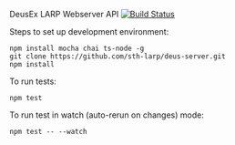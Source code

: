 DeusEx LARP Webserver API
[![Build Status](https://travis-ci.org/sth-larp/deus-server.svg?branch=master)](https://travis-ci.org/sth-larp/deus-server)

Steps to set up development environment:
  
    npm install mocha chai ts-node -g
    git clone https://github.com/sth-larp/deus-server.git
    npm install

To run tests:

    npm test

To run test in watch (auto-rerun on changes) mode:

    npm test -- --watch
